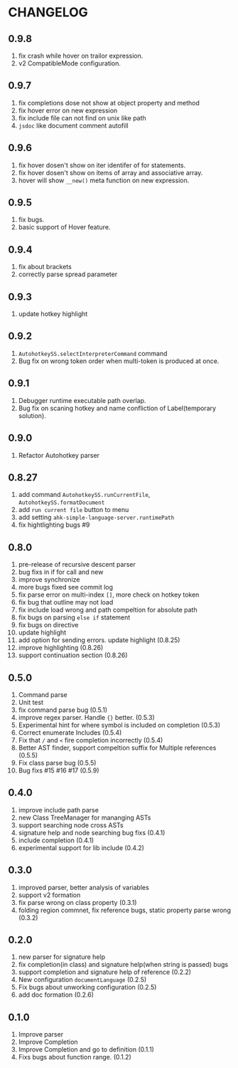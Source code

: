 # CHANGELOG

## 0.9.8

1. fix crash while hover on trailor expression.
2. v2 CompatibleMode configuration. 

## 0.9.7

1. fix completions dose not show at object property and method
2. fix hover error on new expression
3. fix include file can not find on unix like path
4. `jsdoc` like document comment autofill

## 0.9.6
1. fix hover dosen't show on iter identifer of for statements.
2. fix hover dosen't show on items of array and associative array.
3. hover will show `__new()` meta function on new expression.

## 0.9.5
1. fix bugs.
2. basic support of Hover feature.

## 0.9.4
1. fix about brackets
2. correctly parse spread parameter

## 0.9.3
1. update hotkey highlight

## 0.9.2
1. `AutohotkeySS.selectInterpreterCommand` command
2. Bug fix on wrong token order when multi-token is produced at once.

## 0.9.1
1. Debugger runtime executable path overlap.
2. Bug fix on scaning hotkey and name confliction of Label(temporary solution).

## 0.9.0
1. Refactor Autohotkey parser

## 0.8.27
1. add command `AutohotkeySS.runCurrentFile`, `AutohotkeySS.formatDocument`
2. add `run current file` button to menu
3. add setting `ahk-simple-language-server.runtimePath`
4. fix hightlighting bugs #9

## 0.8.0
1. pre-release of recursive descent parser
2. bug fixs in if for call and new
3. improve synchronize
4. more bugs fixed see commit log
5. fix parse error on multi-index `[]`, more check on hotkey token
6. fix bug that outline may not load 
7. fix include load wrong and path compeltion for absolute path
8. fix bugs on parsing `else if` statement
9. fix bugs on directive
10. update highlight
11. add option for sending errors. update highlight (0.8.25)
12. improve highlighting (0.8.26)
13. support continuation section (0.8.26)

## 0.5.0

1. Command parse
2. Unit test
3. fix command parse bug (0.5.1)
4. improve regex parser. Handle `{}` better. (0.5.3)
5. Experimental hint for where symbol is included on completion (0.5.3)
6. Correct enumerate Includes (0.5.4)
7. Fix that `/` and `<` fire completion incorrectly (0.5.4)
8. Better AST finder, support compeltion suffix for Multiple references (0.5.5)
9. Fix class parse bug (0.5.5)
10. Bug fixs #15 #16 #17 (0.5.9)

## 0.4.0

1. improve include path parse
2. new Class TreeManager for mananging ASTs
3. support searching node cross ASTs
4. signature help and node searching bug fixs (0.4.1)
5. include completion (0.4.1)
6. experimental support for lib include (0.4.2)

## 0.3.0

1. improved parser, better analysis of variables
2. support v2 formation
3. fix parse wrong on class property (0.3.1)
4. folding region commnet, fix reference bugs, static property parse wrong (0.3.2)

## 0.2.0

1. new parser for signature help
2. fix completion(in class) and signature help(when string is passed) bugs
3. support completion and signature help of reference  (0.2.2)
4. New configuration `documentLanguage` (0.2.5)
5. Fix bugs about unworking configuration (0.2.5)
6. add doc formation (0.2.6)

## 0.1.0

1. Improve parser
2. Improve Completion
3. Improve Completion and go to definition (0.1.1)
4. Fixs bugs about function range. (0.1.2)
